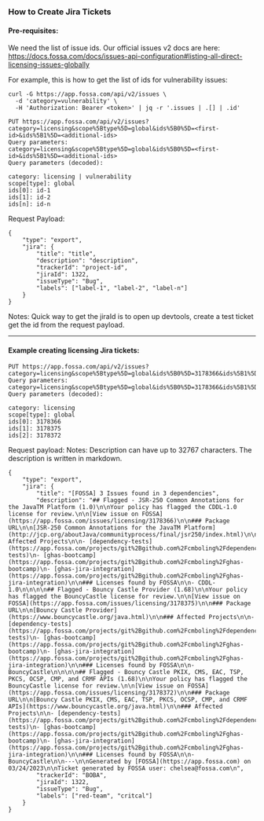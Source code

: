 ### How to Create Jira Tickets

#### Pre-requisites: 

We need the list of issue ids. Our official issues v2 docs are here: https://docs.fossa.com/docs/issues-api-configuration#listing-all-direct-licensing-issues-globally

For example, this is how to get the list of ids for vulnerability issues:

```
curl -G https://app.fossa.com/api/v2/issues \
  -d 'category=vulnerability' \
  -H 'Authorization: Bearer <token>' | jq -r '.issues | .[] | .id'
```

```
PUT https://app.fossa.com/api/v2/issues?category=licensing&scope%5Btype%5D=global&ids%5B0%5D=<first-id>&ids%5B1%5D=<additional-ids>
Query parameters: category=licensing&scope%5Btype%5D=global&ids%5B0%5D=<first-id>&ids%5B1%5D=<additional-ids>
Query parameters (decoded): 

category: licensing | vulnerability
scope[type]: global
ids[0]: id-1
ids[1]: id-2
ids[n]: id-n
```
Request Payload:
```
{
	"type": "export",
	"jira": {
		"title": "title",
		"description": "description",
		"trackerId": "project-id",
		"jiraId": 1322,
		"issueType": "Bug",
		"labels": ["label-1", "label-2", "label-n"]
	}
}
```
Notes: Quick way to get the jiraId is to open up devtools, create a test ticket get the id from the request payload.

----------------------------------------------------------------------------------------------------------------

#### Example creating licensing Jira tickets:

```
PUT https://app.fossa.com/api/v2/issues?category=licensing&scope%5Btype%5D=global&ids%5B0%5D=3178366&ids%5B1%5D=3178375&ids%5B2%5D=3178372
Query parameters: category=licensing&scope%5Btype%5D=global&ids%5B0%5D=3178366&ids%5B1%5D=3178375&ids%5B2%5D=3178372
Query parameters (decoded):

category: licensing
scope[type]: global
ids[0]: 3178366
ids[1]: 3178375
ids[2]: 3178372
```

Request payload:
Notes: Description can have up to 32767 characters. The description is written in markdown.
```
{
	"type": "export",
	"jira": {
		"title": "[FOSSA] 3 Issues found in 3 dependencies",
		"description": "## Flagged - JSR-250 Common Annotations for the JavaTM Platform (1.0)\n\nYour policy has flagged the CDDL-1.0 license for review.\n\n[View issue on FOSSA](https://app.fossa.com/issues/licensing/3178366)\n\n### Package URL\n\n[JSR-250 Common Annotations for the JavaTM Platform](http://jcp.org/aboutJava/communityprocess/final/jsr250/index.html)\n\n### Affected Projects\n\n- [dependency-tests](https://app.fossa.com/projects/git%2Bgithub.com%2Fcmboling%2Fdependency-tests)\n- [ghas-bootcamp](https://app.fossa.com/projects/git%2Bgithub.com%2Fcmboling%2Fghas-bootcamp)\n- [ghas-jira-integration](https://app.fossa.com/projects/git%2Bgithub.com%2Fcmboling%2Fghas-jira-integration)\n\n### Licenses found by FOSSA\n\n- CDDL-1.0\n\n\n\n## Flagged - Bouncy Castle Provider (1.68)\n\nYour policy has flagged the BouncyCastle license for review.\n\n[View issue on FOSSA](https://app.fossa.com/issues/licensing/3178375)\n\n### Package URL\n\n[Bouncy Castle Provider](https://www.bouncycastle.org/java.html)\n\n### Affected Projects\n\n- [dependency-tests](https://app.fossa.com/projects/git%2Bgithub.com%2Fcmboling%2Fdependency-tests)\n- [ghas-bootcamp](https://app.fossa.com/projects/git%2Bgithub.com%2Fcmboling%2Fghas-bootcamp)\n- [ghas-jira-integration](https://app.fossa.com/projects/git%2Bgithub.com%2Fcmboling%2Fghas-jira-integration)\n\n### Licenses found by FOSSA\n\n- BouncyCastle\n\n\n\n## Flagged - Bouncy Castle PKIX, CMS, EAC, TSP, PKCS, OCSP, CMP, and CRMF APIs (1.68)\n\nYour policy has flagged the BouncyCastle license for review.\n\n[View issue on FOSSA](https://app.fossa.com/issues/licensing/3178372)\n\n### Package URL\n\n[Bouncy Castle PKIX, CMS, EAC, TSP, PKCS, OCSP, CMP, and CRMF APIs](https://www.bouncycastle.org/java.html)\n\n### Affected Projects\n\n- [dependency-tests](https://app.fossa.com/projects/git%2Bgithub.com%2Fcmboling%2Fdependency-tests)\n- [ghas-bootcamp](https://app.fossa.com/projects/git%2Bgithub.com%2Fcmboling%2Fghas-bootcamp)\n- [ghas-jira-integration](https://app.fossa.com/projects/git%2Bgithub.com%2Fcmboling%2Fghas-jira-integration)\n\n### Licenses found by FOSSA\n\n- BouncyCastle\n\n---\n\nGenerated by [FOSSA](https://app.fossa.com) on 03/24/2023\n\nTicket generated by FOSSA user: chelsea@fossa.com\n",
		"trackerId": "BOBA",
		"jiraId": 1322,
		"issueType": "Bug",
		"labels": ["red-team", "critcal"]
	}
}
```
